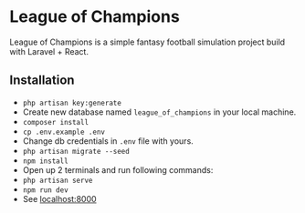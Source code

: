 # League of Champions
League of Champions is a simple fantasy football simulation project build with Laravel + React.

## Installation
- `php artisan key:generate`
- Create new database named `league_of_champions` in your local machine.
- `composer install`  
- `cp .env.example .env`  
- Change db credentials in `.env` file with yours.  
- `php artisan migrate --seed`  
- `npm install`  
- Open up 2 terminals and run following commands:  
- `php artisan serve`  
- `npm run dev` 
- See [localhost:8000](http://localhost:8000)
